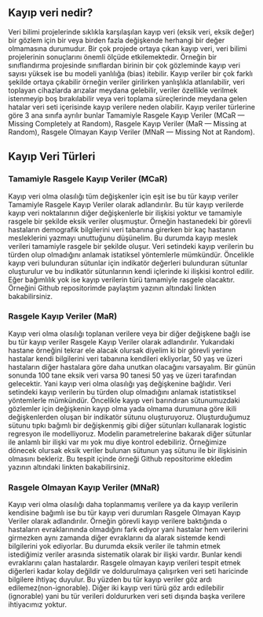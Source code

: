 ## Kayıp veri nedir?
Veri bilimi projelerinde sıklıkla karşılaşılan kayıp veri (eksik veri, eksik değer) bir gözlem için bir veya birden fazla değişkende herhangi bir değer olmamasına durumudur. Bir çok projede ortaya çıkan kayıp veri, veri bilimi projelerinin sonuçlarını önemli ölçüde etkilemektedir. Örneğin bir sınıflandırma projesinde sınıflardan birinin bir çok gözleminde kayıp veri sayısı yüksek ise bu modeli yanlılığa (bias) itebilir. Kayıp veriler bir çok farklı şekilde ortaya çıkabilir örneğin veriler girilirken yanlışlıkla atlanılabilir, veri toplayan cihazlarda arızalar meydana gelebilir, veriler özellikle verilmek istenmeyip boş bırakılabilir veya veri toplama süreçlerinde meydana gelen hatalar veri seti içerisinde kayıp verilere neden olabilir. Kayıp veriler türlerine göre 3 ana sınıfa ayrılır bunlar Tamamiyle Rasgele Kayıp Veriler (MCaR — Missing Completely at Random), Rasgele Kayıp Veriler (MaR — Missing at Random), Rasgele Olmayan Kayıp Veriler (MNaR — Missing Not at Random).

## Kayıp Veri Türleri
### Tamamiyle Rasgele Kayıp Veriler (MCaR)
Kayıp veri olma olasılığı tüm değişkenler için eşit ise bu tür kayıp veriler Tamamiyle Rasgele Kayıp Veriler olarak adlandırılır. Bu tür kayıp verilerde kayıp veri noktalarının diğer değişkenlerle bir ilişkisi yoktur ve tamamiyle rasgele bir şekilde eksik veriler oluşmuştur. Örneğin hastanedeki bir görevli hastaların demografik bilgilerini veri tabanına girerken bir kaç hastanın mesleklerini yazmayı unuttuğunu düşünelim. Bu durumda kayıp meslek verileri tamamiyle rasgele bir şekilde oluşur. Veri setindeki kayıp verilerin bu türden olup olmadığını anlamak istatiksel yöntemlerle mümkündür. Öncelikle kayıp veri bulunduran sütunlar için indikatör değerleri bulunduran sütunlar oluşturulur ve bu indikatör sütunlarının kendi içlerinde ki ilişkisi kontrol edilir. Eğer bağımlılık yok ise kayıp verilerin türü tamamiyle rasgele olacaktır. Örneğini Github repositorimde paylaştım yazının altındaki linkten bakabilirsiniz.

### Rasgele Kayıp Veriler (MaR)
Kayıp veri olma olasılığı toplanan verilere veya bir diğer değişkene bağlı ise bu tür kayıp veriler Rasgele Kayıp Veriler olarak adlandırılır. Yukarıdaki hastane örneğini tekrar ele alacak olursak diyelim ki bir görevli yerine hastalar kendi bilgilerini veri tabanına kendileri ekliyorlar, 50 yaş ve üzeri hastaların diğer hastalara göre daha unutkan olacağını varsayalım. Bir günün sonunda 100 tane eksik veri varsa 90 tanesi 50 yaş ve üzeri tarafından gelecektir. Yani kayıp veri olma olasılığı yaş değişkenine bağlıdır. Veri setindeki kayıp verilerin bu türden olup olmadığını anlamak istatistiksel yöntemlerle mümkündür. Öncelikle kayıp veri barındıran sütunumuzdaki gözlemler için değişkenin kayıp olma yada olmama durumuna göre ikili değişkenlerden oluşan bir indikatör sütunu oluşturuyoruz. Oluşturduğumuz sütunu tıpkı bağımlı bir değişkenmiş gibi diğer sütunları kullanarak logistic regresyon ile modelliyoruz. Modelin parametrelerine bakarak diğer sütunlar ile anlamlı bir ilişki var mı yok mu diye kontrol edebiliriz. Örneğimize dönecek olursak eksik veriler bulunan sütunun yaş sütunu ile bir ilişkisinin olmasını bekleriz. Bu tespit içinde örneği Github repositorime ekledim yazının altındaki linkten bakabilirsiniz.

### Rasgele Olmayan Kayıp Veriler (MNaR)
Kayıp veri olma olasılığı daha toplanmamış verilere ya da kayıp verilerin kendisine bağımlı ise bu tür kayıp veri durumları Rasgele Olmayan Kayıp Veriler olarak adlandırılır. Örneğin görevli kayıp verilere baktığında o hastaların evraklarınında olmadığını fark ediyor yani hastalar hem verilerini girmezken aynı zamanda diğer evraklarını da alarak sistemde kendi bilgilerini yok ediyorlar. Bu durumda eksik veriler ile tahmin etmek istediğimiz veriler arasında sistematik olarak bir ilişki vardır. Bunlar kendi evraklarını çalan hastalardır. Rasgele olmayan kayıp verileri tespit etmek diğerleri kadar kolay değildir ve doldurulmaya çalışırken veri seti haricinde bilgilere ihtiyaç duyulur. Bu yüzden bu tür kayıp veriler göz ardı edilemez(non-ignorable). Diğer iki kayıp veri türü göz ardı edilebilir (ignorable) yani bu tür verileri doldururken veri seti dışında başka verilere ihtiyacımız yoktur.
